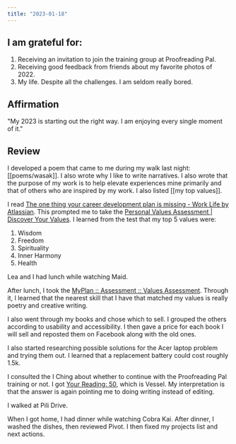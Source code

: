 ```yaml
---
title: "2023-01-18"
---
```

## I am grateful for:
1. Receiving an invitation to join the training group at Proofreading Pal.
2. Receiving good feedback from friends about my favorite photos of 2022.
3. My life. Despite all the challenges. I am seldom really bored.

## Affirmation

"My 2023 is starting out the right way. I am enjoying every single moment of it."

## Review

I developed a poem that came to me during my walk last night: [[poems/wasak]]. I also wrote why I like to write narratives. I also wrote that the purpose of my work is to help elevate experiences mine primarily and that of others who are inspired by my work. I also listed [[my top values]].

I read [The one thing your career development plan is missing - Work Life by Atlassian](https://www.atlassian.com/blog/teamwork/career-development-plan-values). This prompted me to take the [Personal Values Assessment | Discover Your Values](https://personalvalu.es/). I learned from the test that my top 5 values were:
1. Wisdom
2. Freedom
3. Spirituality
4. Inner Harmony
5. Health

Lea and I had lunch while watching Maid.

After lunch, I took the [MyPlan :: Assessment :: Values Assessment](https://www.myplan.com/assess/values.php?sid=272ebce82d314f06e1012cf7849dd44d). Through it, I learned that the nearest skill that I have that matched my values is really poetry and creative writing.

I also went through my books and chose which to sell. I grouped the others according to usability and accessibility. I then gave a price for each book I will sell and reposted them on Facebook along with the old ones.

I also started researching possible solutions for the Acer laptop problem and trying them out. I learned that a replacement battery could cost roughly 1.5k.

I consulted the I Ching about whether to continue with the Proofreading Pal training or not. I got [Your Reading: 50](https://www.onlineclarity.co.uk/reading/free-online-i-ching/your-reading/?lines=877787&text=barrett&question=Should+I+continue+with+the+Proofreading+Pal+training+process%3F), which is Vessel. My interpretation is that the answer is again pointing me to doing writing instead of editing.

I walked at Pili Drive.

When I got home, I had dinner while watching Cobra Kai. After dinner, I washed the dishes, then reviewed Pivot. I then fixed my projects list and next actions.
